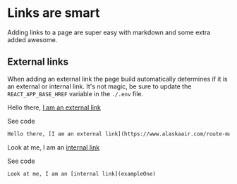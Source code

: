 # Links are smart

Adding links to a page are super easy with markdown and some extra added awesome.

## External links

When adding an external link the page build automatically determines if it is an external or internal link. It's not magic, be sure to update the `REACT_APP_BASE_HREF` variable in the `./.env` file.

Hello there, [I am an external link](https://www.alaskaair.com/route-map/)

<auro-accordion lowProfile justifyRight>
<span slot="trigger">See code</span>

```html
Hello there, [I am an external link](https://www.alaskaair.com/route-map/)
```

</auro-accordion>

Look at me, I am an [internal link](exampleOne)

<auro-accordion lowProfile justifyRight>
<span slot="trigger">See code</span>

```html
Look at me, I am an [internal link](exampleOne)
```

</auro-accordion>
